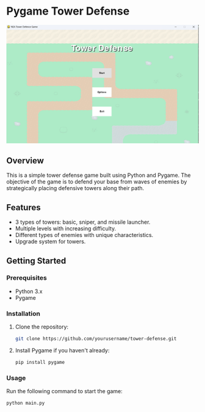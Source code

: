 # Pygame Tower Defense

![Tower Defense Screenshot](MENUSS.png)

## Overview

This is a simple tower defense game built using Python and Pygame. The objective of the game is to defend your base from waves of enemies by strategically placing defensive towers along their path.

## Features

- 3 types of towers: basic, sniper, and missile launcher.
- Multiple levels with increasing difficulty.
- Different types of enemies with unique characteristics.
- Upgrade system for towers.

## Getting Started

### Prerequisites

- Python 3.x
- Pygame

### Installation

1. Clone the repository:

    ```sh
    git clone https://github.com/yourusername/tower-defense.git
    ```

2. Install Pygame if you haven't already:

    ```sh
    pip install pygame
    ```

### Usage

Run the following command to start the game:

```sh
python main.py
